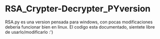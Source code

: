 # RSA_Crypter-Decrypter_PYversion
RSA.py es una version pensada para windows, con pocas modificaciones deberia funcionar bien en linux.
El codigo esta documentado, sientete libre de usarlo/modificarlo :')
